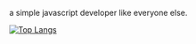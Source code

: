a simple javascript developer like everyone else.

[![Top Langs](https://github-readme-stats.vercel.app/api/top-langs/?username=anuraghazra&layout=compact&theme=tokyonight&hide_border=true)](https://github.com/anuraghazra/github-readme-stats)
